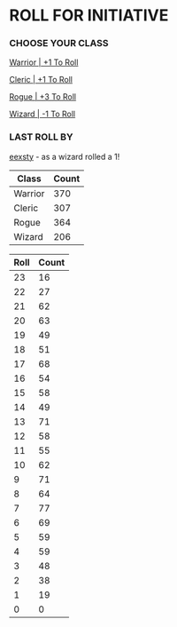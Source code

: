 # ROLL FOR INITIATIVE
### CHOOSE YOUR CLASS

[Warrior | +1 To Roll](https://github.com/benjaminsampica/benjaminsampica/issues/new?title=roll%7Cwarrior&body=Just+click+%27Submit+new+issue%27.)

[Cleric | +1 To Roll](https://github.com/benjaminsampica/benjaminsampica/issues/new?title=roll%7Ccleric&body=Just+click+%27Submit+new+issue%27.)

[Rogue | +3 To Roll](https://github.com/benjaminsampica/benjaminsampica/issues/new?title=roll%7Crogue&body=Just+click+%27Submit+new+issue%27.)

[Wizard | -1 To Roll](https://github.com/benjaminsampica/benjaminsampica/issues/new?title=roll%7Cwizard&body=Just+click+%27Submit+new+issue%27.)
### LAST ROLL BY
[eexsty](https://www.github.com/eexsty) - as a wizard rolled a 1!

|Class|Count|
|-|-|
|Warrior|370|
|Cleric|307|
|Rogue|364|
|Wizard|206|

|Roll|Count|
|-|-|
|23|16
|22|27
|21|62
|20|63
|19|49
|18|51
|17|68
|16|54
|15|58
|14|49
|13|71
|12|58
|11|55
|10|62
|9|71
|8|64
|7|77
|6|69
|5|59
|4|59
|3|48
|2|38
|1|19
|0|0
